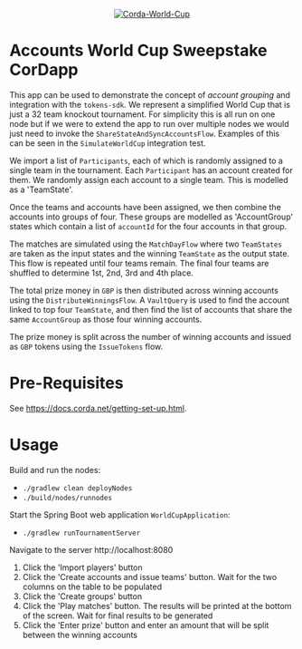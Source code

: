 <p align="center">
<a href="https://ibb.co/vcTTKgC"><img src="https://i.ibb.co/nwYY5Zq/Corda-World-Cup.jpg" alt="Corda-World-Cup" border="0"></a>
</p>

# Accounts World Cup Sweepstake CorDapp

This app can be used to demonstrate the concept of _account grouping_ and integration with the `tokens-sdk`. We represent a simplified World Cup that is just a 32 team knockout tournament. For simplicity this is all run on one node but if we were to extend the app to run over multiple nodes we would just need to invoke the `ShareStateAndSyncAccountsFlow`. Examples of this can be seen in the `SimulateWorldCup`  integration test. 

We import a list of `Participants`, each of which is randomly assigned to a single team in the tournament. Each `Participant` has an account created for them. We randomly assign each account to a single team. This is modelled as a 'TeamState'. 

Once the teams and accounts have been assigned, we then combine the accounts into groups of four. These groups are modelled as 'AccountGroup' states which contain a list of `accountId` for the four accounts in that group. 

The matches are simulated using the `MatchDayFlow` where two `TeamStates` are taken as the input states and the winning `TeamState` as the output state. This flow is repeated until four teams remain. The final four teams are shuffled to determine 1st, 2nd, 3rd and 4th place. 

The total prize money in `GBP` is then distributed across winning accounts using the `DistributeWinningsFlow`. A `VaultQuery` is used to find the account linked to top four `TeamState`, and then find the list of accounts that share the same `AccountGroup` as those four winning accounts. 

The prize money is split across the number of winning accounts and issued as `GBP` tokens using the `IssueTokens` flow.  
 
# Pre-Requisites

See https://docs.corda.net/getting-set-up.html.

# Usage

Build and run the nodes:

* `./gradlew clean deployNodes`
* `./build/nodes/runnodes`

Start the Spring Boot web application `WorldCupApplication`:
* `./gradlew runTournamentServer`

Navigate to the server http://localhost:8080

1. Click the 'Import players' button
2. Click the 'Create accounts and issue teams' button. Wait for the two columns on the table to be populated
3. Click the 'Create groups' button
4. Click the 'Play matches' button. The results will be printed at the bottom of the screen. Wait for final results to be generated
5. Click the 'Enter prize' button and enter an amount that will be split between the winning accounts
